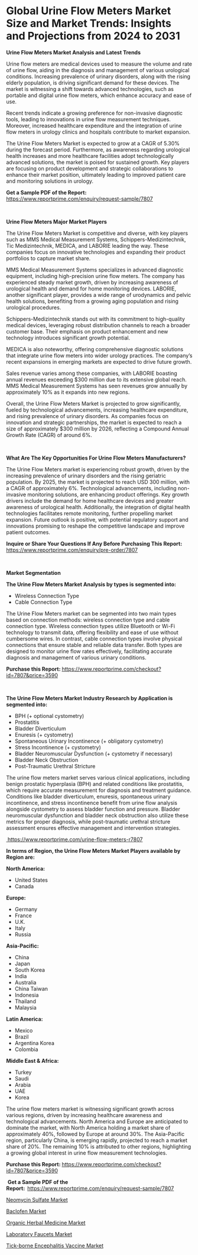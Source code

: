 <p><h1>Global Urine Flow Meters Market Size and Market Trends: Insights and Projections from 2024 to 2031</h1></p><p><strong>Urine Flow Meters Market Analysis and Latest Trends</strong></p>
<p><p>Urine flow meters are medical devices used to measure the volume and rate of urine flow, aiding in the diagnosis and management of various urological conditions. Increasing prevalence of urinary disorders, along with the rising elderly population, is driving significant demand for these devices. The market is witnessing a shift towards advanced technologies, such as portable and digital urine flow meters, which enhance accuracy and ease of use. </p><p>Recent trends indicate a growing preference for non-invasive diagnostic tools, leading to innovations in urine flow measurement techniques. Moreover, increased healthcare expenditure and the integration of urine flow meters in urology clinics and hospitals contribute to market expansion. </p><p>The Urine Flow Meters Market is expected to grow at a CAGR of 5.30% during the forecast period. Furthermore, as awareness regarding urological health increases and more healthcare facilities adopt technologically advanced solutions, the market is poised for sustained growth. Key players are focusing on product development and strategic collaborations to enhance their market position, ultimately leading to improved patient care and monitoring solutions in urology.</p></p>
<p><strong>Get a Sample PDF of the Report:&nbsp;</strong> <a href="https://www.reportprime.com/enquiry/request-sample/7807?utm_campaign=1197&utm_medium=2&utm_source=Github&utm_content=ia&utm_term=28112024&utm_id=urine-flow-meters">https://www.reportprime.com/enquiry/request-sample/7807</a></p>
<p>&nbsp;</p>
<p><strong>Urine Flow Meters Major Market Players</strong></p>
<p><p>The Urine Flow Meters Market is competitive and diverse, with key players such as MMS Medical Measurement Systems, Schippers-Medizintechnik, Tic Medizintechnik, MEDICA, and LABORIE leading the way. These companies focus on innovative technologies and expanding their product portfolios to capture market share.</p><p>MMS Medical Measurement Systems specializes in advanced diagnostic equipment, including high-precision urine flow meters. The company has experienced steady market growth, driven by increasing awareness of urological health and demand for home monitoring devices. LABORIE, another significant player, provides a wide range of urodynamics and pelvic health solutions, benefiting from a growing aging population and rising urological procedures.</p><p>Schippers-Medizintechnik stands out with its commitment to high-quality medical devices, leveraging robust distribution channels to reach a broader customer base. Their emphasis on product enhancement and new technology introduces significant growth potential.</p><p>MEDICA is also noteworthy, offering comprehensive diagnostic solutions that integrate urine flow meters into wider urology practices. The company’s recent expansions in emerging markets are expected to drive future growth.</p><p>Sales revenue varies among these companies, with LABORIE boasting annual revenues exceeding $300 million due to its extensive global reach. MMS Medical Measurement Systems has seen revenues grow annually by approximately 10% as it expands into new regions.</p><p>Overall, the Urine Flow Meters Market is projected to grow significantly, fueled by technological advancements, increasing healthcare expenditure, and rising prevalence of urinary disorders. As companies focus on innovation and strategic partnerships, the market is expected to reach a size of approximately $300 million by 2026, reflecting a Compound Annual Growth Rate (CAGR) of around 6%.</p></p>
<p>&nbsp;</p>
<p><strong>What Are The Key Opportunities For Urine Flow Meters Manufacturers?</strong></p>
<p><p>The Urine Flow Meters market is experiencing robust growth, driven by the increasing prevalence of urinary disorders and the rising geriatric population. By 2025, the market is projected to reach USD 300 million, with a CAGR of approximately 6%. Technological advancements, including non-invasive monitoring solutions, are enhancing product offerings. Key growth drivers include the demand for home healthcare devices and greater awareness of urological health. Additionally, the integration of digital health technologies facilitates remote monitoring, further propelling market expansion. Future outlook is positive, with potential regulatory support and innovations promising to reshape the competitive landscape and improve patient outcomes.</p></p>
<p><strong>Inquire or Share Your Questions If Any Before Purchasing This Report:</strong> <a href="https://www.reportprime.com/enquiry/pre-order/7807?utm_campaign=1197&utm_medium=2&utm_source=Github&utm_content=ia&utm_term=28112024&utm_id=urine-flow-meters">https://www.reportprime.com/enquiry/pre-order/7807</a></p>
<p>&nbsp;</p>
<p><strong>Market Segmentation</strong></p>
<p><strong>The Urine Flow Meters Market Analysis by types is segmented into:</strong></p>
<p><ul><li>Wireless Connection Type</li><li>Cable Connection Type</li></ul></p>
<p><p>The Urine Flow Meters market can be segmented into two main types based on connection methods: wireless connection type and cable connection type. Wireless connection types utilize Bluetooth or Wi-Fi technology to transmit data, offering flexibility and ease of use without cumbersome wires. In contrast, cable connection types involve physical connections that ensure stable and reliable data transfer. Both types are designed to monitor urine flow rates effectively, facilitating accurate diagnosis and management of various urinary conditions.</p></p>
<p><strong>Purchase this Report:&nbsp;</strong><a href="https://www.reportprime.com/checkout?id=7807&price=3590&utm_campaign=1197&utm_medium=2&utm_source=Github&utm_content=ia&utm_term=28112024&utm_id=urine-flow-meters">https://www.reportprime.com/checkout?id=7807&price=3590</a></p>
<p>&nbsp;</p>
<p><strong>The Urine Flow Meters Market Industry Research by Application is segmented into:</strong></p>
<p><ul><li>BPH (+ optional cystometry)</li><li>Prostatitis</li><li>Bladder Diverticulum</li><li>Enuresis (+ cystometry)</li><li>Spontaneous Urinary Incontinence (+ obligatory cystometry)</li><li>Stress Incontinence (+ cystometry)</li><li>Bladder Neuromuscular Dysfunction (+ cystometry if necessary)</li><li>Bladder Neck Obstruction</li><li>Post-Traumatic Urethral Stricture</li></ul></p>
<p><p>The urine flow meters market serves various clinical applications, including benign prostatic hyperplasia (BPH) and related conditions like prostatitis, which require accurate measurement for diagnosis and treatment guidance. Conditions like bladder diverticulum, enuresis, spontaneous urinary incontinence, and stress incontinence benefit from urine flow analysis alongside cystometry to assess bladder function and pressure. Bladder neuromuscular dysfunction and bladder neck obstruction also utilize these metrics for proper diagnosis, while post-traumatic urethral stricture assessment ensures effective management and intervention strategies.</p></p>
<p><a href="https://www.reportprime.com/urine-flow-meters-r7807?utm_campaign=1197&utm_medium=2&utm_source=Github&utm_content=ia&utm_term=28112024&utm_id=urine-flow-meters">&nbsp;https://www.reportprime.com/urine-flow-meters-r7807</a></p>
<p><strong>In terms of Region, the Urine Flow Meters Market Players available by Region are:</strong></p>
<p>
    <p> <strong> North America: </strong>
        <ul>
            <li>United States</li>
            <li>Canada</li>
        </ul>
        </p> 
    <p> <strong> Europe: </strong>
        <ul>
            <li>Germany</li>
            <li>France</li>
            <li>U.K.</li>
            <li>Italy</li>
            <li>Russia</li>
        </ul>
        </p> 
    <p> <strong> Asia-Pacific: </strong>
        <ul>
            <li>China</li>
            <li>Japan</li>
            <li>South Korea</li>
            <li>India</li>
            <li>Australia</li>
            <li>China Taiwan</li>
            <li>Indonesia</li>
            <li>Thailand</li>
            <li>Malaysia</li>
        </ul>
        </p> 
    <p> <strong> Latin America: </strong>
        <ul>
            <li>Mexico</li>
            <li>Brazil</li>
            <li>Argentina Korea</li>
            <li>Colombia</li>
        </ul>
        </p> 
    <p> <strong> Middle East & Africa: </strong>
        <ul>
            <li>Turkey</li>
            <li>Saudi</li>
            <li>Arabia</li>
            <li>UAE</li>
            <li>Korea</li>
        </ul>
    </p>
    </p>
<p><p>The urine flow meters market is witnessing significant growth across various regions, driven by increasing healthcare awareness and technological advancements. North America and Europe are anticipated to dominate the market, with North America holding a market share of approximately 40%, followed by Europe at around 30%. The Asia-Pacific region, particularly China, is emerging rapidly, projected to reach a market share of 20%. The remaining 10% is attributed to other regions, highlighting a growing global interest in urine flow measurement technologies.</p></p>
<p><strong>Purchase this Report: </strong><a href="https://www.reportprime.com/checkout?id=7807&price=3590&utm_campaign=1197&utm_medium=2&utm_source=Github&utm_content=ia&utm_term=28112024&utm_id=urine-flow-meters">https://www.reportprime.com/checkout?id=7807&price=3590</a></p>
<p>&nbsp;<strong>Get a Sample PDF of the Report:&nbsp;&nbsp;</strong><a href="https://www.reportprime.com/enquiry/request-sample/7807?utm_campaign=1197&utm_medium=2&utm_source=Github&utm_content=ia&utm_term=28112024&utm_id=urine-flow-meters">https://www.reportprime.com/enquiry/request-sample/7807</a></p>
<p><strong></strong></p>
<p><p><a href="https://www.linkedin.com/pulse/neomycin-sulfate-market-key-players-growth-trends-cagr-projections-chqff?utm_campaign=1197&utm_medium=2&utm_source=Github&utm_content=ia&utm_term=28112024&utm_id=urine-flow-meters">Neomycin Sulfate Market</a></p><p><a href="https://www.linkedin.com/pulse/comprehensive-baclofen-market-forecast-42-cagr-growth-analysis-li7uf?utm_campaign=1197&utm_medium=2&utm_source=Github&utm_content=ia&utm_term=28112024&utm_id=urine-flow-meters">Baclofen Market</a></p><p><a href="https://issuu.com/reportprime-2/docs/organic-herbal-medicine-market-size_0f1159a4c7c822?utm_campaign=1197&utm_medium=2&utm_source=Github&utm_content=ia&utm_term=28112024&utm_id=urine-flow-meters">Organic Herbal Medicine Market</a></p><p><a href="https://www.linkedin.com/pulse/global-laboratory-faucets-market-exploring-share-trends-future-xqgzf?utm_campaign=1197&utm_medium=2&utm_source=Github&utm_content=ia&utm_term=28112024&utm_id=urine-flow-meters">Laboratory Faucets Market</a></p><p><a href="https://issuu.com/reportprime-2/docs/tick-borne-encephalitis-vaccine-mar_6e3333fcf25b4b?utm_campaign=1197&utm_medium=2&utm_source=Github&utm_content=ia&utm_term=28112024&utm_id=urine-flow-meters">Tick-borne Encephalitis Vaccine Market</a></p></p>
